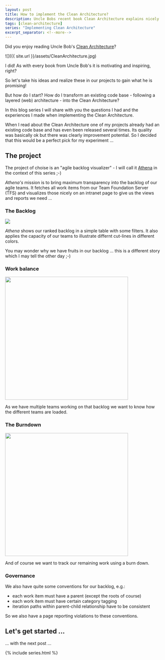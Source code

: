 ```yaml
---
layout: post
title: How to implement the Clean Architecture?
description: Uncle Bobs recent book Clean Architecture explains nicely how we should setup the architecture of our projects and which guidelines should drive our decisions. In theory this all sounds logical and easy but what happens when theory meets reality?
tags: [clean-architecture]
series: "Implementing Clean Architecture"
excerpt_separator: <!--more-->
---
```


Did you enjoy reading Uncle Bob's [Clean Architecture](/Clean-Architecture)? 

![]({{ site.url }}/assets/CleanArchitecture.jpg)

I did! As with every book from Uncle Bob's it is motivating and inspiring, right?

So let's take his ideas and realize these in our projects to gain what he is promising!

But how do I start? 
How do I transform an existing code base - following a layered (web) architecture - into the Clean Architecture?

<!--more-->

In this blog series I will share with you the questions I had and the experiences I made when
implementing the Clean Architecture.

When I read about the Clean Architecture one of my projects already had an existing code base and 
has even been released several times. Its quality was basically ok but there was clearly 
improvement potential. So I decided that this would be a perfect pick for my experiment ...

## The project

The project of choise is an "agile backlog visualizer" - I will call it 
[Athena](https://en.wikipedia.org/wiki/Athena) in the context of this series ;-)

*Athena's* mission is to bring maximum transparency into the backlog of our agile teams.
It fetches all work items from our Team Foundation Server (TFS) and visualizes those
nicely on an intranet page to give us the views and reports we need ...

### The Backlog

<img src="{{ site.url }}/assets/clean-architecture/backlog.png" />

*Athena* shows our ranked backlog in a simple table with some filters.
It also applies the capacity of our teams to illustrate differnt cut-lines in different colors.

You may wonder why we have fruits in our backlog ... this is a different story which I may tell the other day ;-)

### Work balance

<img src="{{ site.url }}/assets/clean-architecture/work-balance.png" width="400px"/>

As we have multiple teams working on that backlog we want to know how the different teams are loaded.

### The Burndown

<img src="{{ site.url }}/assets/clean-architecture/burndown.png" width="400px"/>

And of course we want to track our remaining work using a burn down.

### Governance

We also have quite some conventions for our backlog, e.g.:

- each work item must have a parent (except the roots of course)
- each work item must have certain category tagging
- iteration paths within parent-child relationship have to be consistent

So we also have a page reporting violations to these conventions.


## Let's get started ...

... with the next post ...

{% include series.html %}
